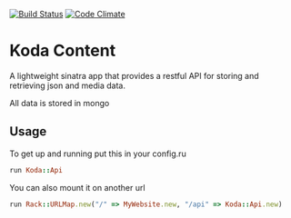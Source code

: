 [![Build Status](https://travis-ci.org/KodaFramework/koda-content.png)](https://travis-ci.org/KodaFramework/koda-content)
[![Code Climate](https://codeclimate.com/badge.png)](https://codeclimate.com/github/KodaFramework/koda-content)

# Koda Content
A lightweight sinatra app that provides a restful API for storing and retrieving json and media data.

All data is stored in mongo

## Usage

To get up and running put this in your config.ru

```ruby
run Koda::Api
```

You can also mount it on another url

```ruby
run Rack::URLMap.new("/" => MyWebsite.new, "/api" => Koda::Api.new)
```